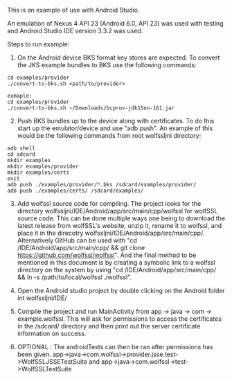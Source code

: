 This is an example of use with Android Studio.

An emulation of Nexus 4 API 23 (Android 6.0, API 23) was used with testing and Android Studio IDE version 3.3.2 was used.

Steps to run example:

1) On the Android device BKS format key stores are expected. To convert the JKS example bundles to BKS use the following commands:

```
cd examples/provider
./convert-to-bks.sh <path/to/provider>

exmaple:
cd examples/provider
./convert-to-bks.sh ~/Downloads/bcprov-jdk15on-161.jar
```

2) Push BKS bundles up to the device along with certificates. To do this start up the emulator/device and use "adb push". An example of this would be the following commands from root wolfssljni directory:

```
adb shell
cd sdcard
mkdir examples
mkdir examples/provider
mkdir examples/certs
exit
adb push ./examples/provider/*.bks /sdcard/examples/provider/
adb push ./examples/certs/ /sdcard/examples/
```

3) Add wolfssl source code for compiling. The project looks for the directory wolfssljni/IDE/Android/app/src/main/cpp/wolfssl for wolfSSL source code. This can be done multiple ways one being to download the latest release from wolfSSL's website, unzip it, rename it to wolfssl, and place it in the direcotry wolfssljni/IDE/Android/app/src/main/cpp/. Alternatively GitHub can be used with "cd /IDE/Android/app/src/main/cpp/ && git clone https://github.com/wolfssl/wolfssl". And the final method to be mentioned in this document is by creating a symbolic link to a wolfssl directory on the system by using "cd /IDE/Android/app/src/main/cpp/ && ln -s /path/to/local/wolfssl ./wolfssl".

4) Open the Android studio project by double clicking on the Android folder int wolfssljni/IDE/

5) Compile the project and run MainActivity from app -> java -> com -> example.wolfssl. This will ask for permissions to access the certificates in the /sdcard/ directory and then print out the server certificate information on success.

6) OPTIONAL : The androidTests can then be ran after permissions has been given. app->java->com.wolfssl->provider.jsse.test->WolfSSLJSSETestSuite and app->java->com.wolfssl->test->WolfSSLTestSuite